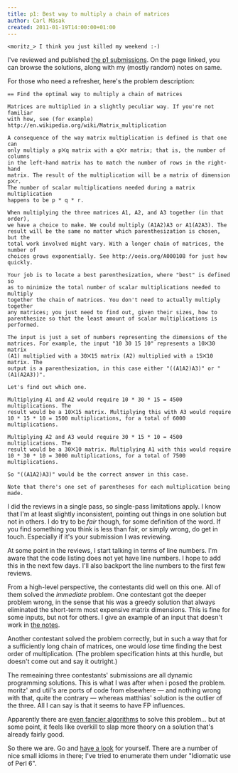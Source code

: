 ```yaml
---
title: p1: Best way to multiply a chain of matrices
author: Carl Mäsak
created: 2011-01-19T14:00:00+01:00
---
```

<div class='quote'><code>&lt;moritz_&gt; I think you just killed my weekend :-)</code></div>

I've reviewed and published [the p1 submissions](http://strangelyconsistent.org/p6cc2010/). On the page linked, you can browse the solutions, along with my (mostly random) notes on same.

For those who need a refresher, here's the problem description:

    == Find the optimal way to multiply a chain of matrices

    Matrices are multiplied in a slightly peculiar way. If you're not familiar
    with how, see (for example) http://en.wikipedia.org/wiki/Matrix_multiplication

    A consequence of the way matrix multiplication is defined is that one can
    only multiply a p⨉q matrix with a q⨉r matrix; that is, the number of columns
    in the left-hand matrix has to match the number of rows in the right-hand
    matrix. The result of the multiplication will be a matrix of dimension p⨉r.
    The number of scalar multiplications needed during a matrix multiplication
    happens to be p * q * r.

    When multiplying the three matrices A1, A2, and A3 together (in that order),
    we have a choice to make. We could multiply (A1A2)A3 or A1(A2A3). The
    result will be the same no matter which parenthesization is chosen, but the
    total work involved might vary. With a longer chain of matrices, the number of
    choices grows exponentially. See http://oeis.org/A000108 for just how quickly.

    Your job is to locate a best parenthesization, where "best" is defined so
    as to minimize the total number of scalar multiplications needed to multiply
    together the chain of matrices. You don't need to actually multiply together
    any matrices; you just need to find out, given their sizes, how to
    parenthesize so that the least amount of scalar multiplications is performed.

    The input is just a set of numbers representing the dimensions of the
    matrices. For example, the input "10 30 15 10" represents a 10⨉30 matrix
    (A1) multiplied with a 30⨉15 matrix (A2) multiplied with a 15⨉10 matrix. The
    output is a parenthesization, in this case either "((A1A2)A3)" or "(A1(A2A3))".

    Let's find out which one.

    Multiplying A1 and A2 would require 10 * 30 * 15 = 4500 multiplications. The
    result would be a 10⨉15 matrix. Multiplying this with A3 would require
    10 * 15 * 10 = 1500 multiplications, for a total of 6000 multiplications.

    Multiplying A2 and A3 would require 30 * 15 * 10 = 4500 multiplications. The
    result would be a 30⨉10 matrix. Multiplying A1 with this would require
    10 * 30 * 10 = 3000 multiplications, for a total of 7500 multiplications.

    So "((A1A2)A3)" would be the correct answer in this case.

    Note that there's one set of parentheses for each multiplication being made.

I did the reviews in a single pass, so single-pass limitations apply. I know that I'm at least slightly inconsistent, pointing out things in one solution but not in others. I do try to be *fair* though, for some definition of the word. If you find something you think is less than fair, or simply wrong, do get in touch. Especially if it's your submission I was reviewing.

At some point in the reviews, I start talking in terms of line numbers. I'm aware that the code listing does not yet have line numbers. I hope to add this in the next few days. I'll also backport the line numbers to the first few reviews.

From a high-level perspective, the contestants did well on this one. All of them solved the *immediate* problem. One contestant got the deeper problem wrong, in the sense that his was a greedy solution that always eliminated the short-term most expensive matrix dimensions. This is fine for some inputs, but not for others. I give an example of an input that doesn't work in [the notes](http://strangelyconsistent.org/p6cc2010/p1-fox/).

Another contestant solved the problem correctly, but in such a way that for a sufficiently long chain of matrices, one would *lose* time finding the best order of multiplication. (The problem specification hints at this hurdle, but doesn't come out and say it outright.)

The remeaining three contestants' submissions are all dynamic programming solutions. This is what I was after when i posed the problem. moritz' and util's are ports of code from elsewhere &mdash; and nothing wrong with that, quite the contrary &mdash; whereas matthias' solution is the outlier of the three. All I can say is that it seems to have FP influences.

Apparently there are [even fancier algorithms](http://en.wikipedia.org/wiki/Matrix_chain_multiplication#An_Even_More_Efficient_Algorithm) to solve this problem... but at some point, it feels like overkill to slap more theory on a solution that's already fairly good.

So there we are. Go and [have a look](http://strangelyconsistent.org/p6cc2010/) for yourself. There are a number of nice small idioms in there; I've tried to enumerate them under "Idiomatic use of Perl 6".
